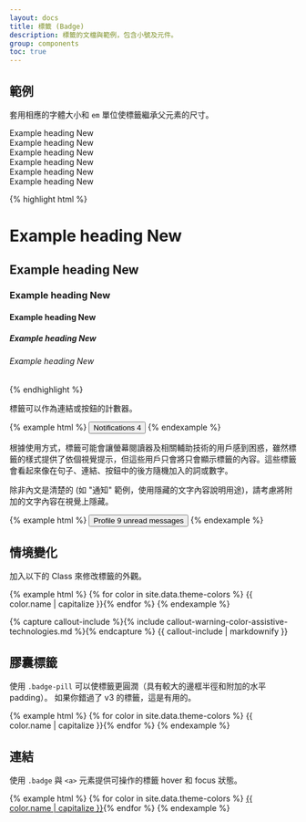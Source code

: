 ```yaml
---
layout: docs
title: 標籤 (Badge)
description: 標籤的文檔與範例，包含小號及元件。
group: components
toc: true
---
```


## 範例

套用相應的字體大小和 `em` 單位使標籤繼承父元素的尺寸。

<div class="bd-example">
<div class="h1">Example heading <span class="badge badge-secondary">New</span></div>
<div class="h2">Example heading <span class="badge badge-secondary">New</span></div>
<div class="h3">Example heading <span class="badge badge-secondary">New</span></div>
<div class="h4">Example heading <span class="badge badge-secondary">New</span></div>
<div class="h5">Example heading <span class="badge badge-secondary">New</span></div>
<div class="h6">Example heading <span class="badge badge-secondary">New</span></div>
</div>

{% highlight html %}
<h1>Example heading <span class="badge badge-secondary">New</span></h1>
<h2>Example heading <span class="badge badge-secondary">New</span></h2>
<h3>Example heading <span class="badge badge-secondary">New</span></h3>
<h4>Example heading <span class="badge badge-secondary">New</span></h4>
<h5>Example heading <span class="badge badge-secondary">New</span></h5>
<h6>Example heading <span class="badge badge-secondary">New</span></h6>
{% endhighlight %}

標籤可以作為連結或按鈕的計數器。

{% example html %}
<button class="btn btn-primary">
  Notifications <span class="badge badge-light">4</span>
</button>
{% endexample %}


根據使用方式，標籤可能會讓螢幕閱讀器及相關輔助技術的用戶感到困惑，雖然標籤的樣式提供了依個視覺提示，但這些用戶只會將只會顯示標籤的內容。這些標籤會看起來像在句子、連結、按鈕中的後方隨機加入的詞或數字。

除非內文是清楚的 (如 "通知" 範例，使用隱藏的文字內容說明用途)，請考慮將附加的文字內容在視覺上隱藏。

{% example html %}
<button class="btn btn-primary">
  Profile <span class="badge badge-light">9</span>
  <span class="sr-only">unread messages</span>
</button>
{% endexample %}

## 情境變化

加入以下的 Class 來修改標籤的外觀。

{% example html %}
{% for color in site.data.theme-colors %}
<span class="badge badge-{{ color.name }}">{{ color.name | capitalize }}</span>{% endfor %}
{% endexample %}

{% capture callout-include %}{% include callout-warning-color-assistive-technologies.md %}{% endcapture %}
{{ callout-include | markdownify }}

## 膠囊標籤

使用 `.badge-pill` 可以使標籤更圓潤（具有較大的邊框半徑和附加的水平 padding）。 如果你錯過了 v3 的標籤，這是有用的。

{% example html %}
{% for color in site.data.theme-colors %}
<span class="badge badge-pill badge-{{ color.name }}">{{ color.name | capitalize }}</span>{% endfor %}
{% endexample %}

## 連結

使用 `.badge` 與 `<a>` 元素提供可操作的標籤 hover 和 focus 狀態。

{% example html %}
{% for color in site.data.theme-colors %}
<a href="#" class="badge badge-{{ color.name }}">{{ color.name | capitalize }}</a>{% endfor %}
{% endexample %}

